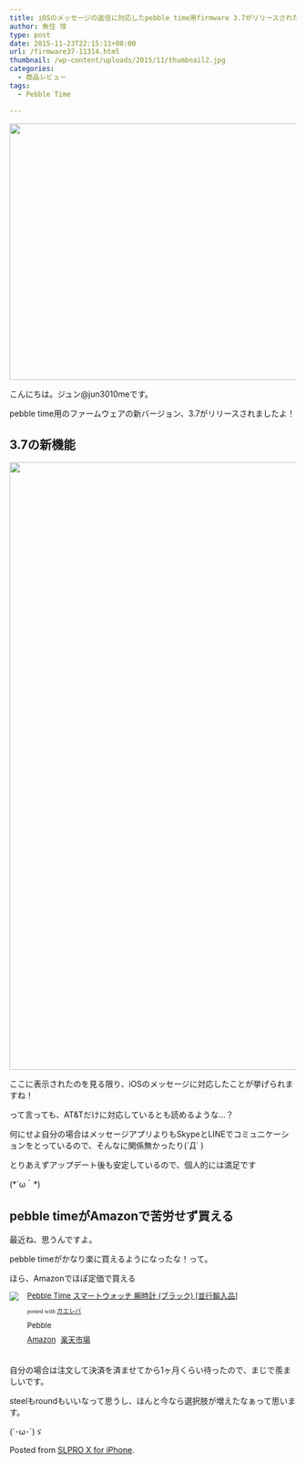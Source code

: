 ```yaml
---
title: iOSのメッセージの返信に対応したpebble time用firmware 3.7がリリースされた
author: 魚住 惇
type: post
date: 2015-11-23T22:15:11+00:00
url: /firmware37-11314.html
thumbnail: /wp-content/uploads/2015/11/thumbnail2.jpg
categories:
  - 商品レビュー
tags:
  - Pebble Time

---
```

<img decoding="async" loading="lazy" alt="" src="/wp-content/uploads/2015/11/slproImg_201511240904090.jpg" width="600" height="450" class="slproImg" />

<!--more-->

  
こんにちは。ジュン@jun3010meです。

pebble time用のファームウェアの新バージョン、3.7がリリースされましたよ！

## 3.7の新機能

<img decoding="async" loading="lazy" alt="" src="/wp-content/uploads/2015/11/slproImg_201511240905260.jpg" width="600" height="1066" class="slproImg" /> 

ここに表示されたのを見る限り、iOSのメッセージに対応したことが挙げられますね！

って言っても、AT&Tだけに対応しているとも読めるような…？

何にせよ自分の場合はメッセージアプリよりもSkypeとLINEでコミュニケーションをとっているので、そんなに関係無かったり(´Д\` )

とりあえずアップデート後も安定しているので、個人的には満足です

(\*´ω｀\*)

## pebble timeがAmazonで苦労せず買える

最近ね、思うんですよ。

pebble timeがかなり楽に買えるようになったな！って。

ほら、Amazonでほぼ定価で買える

<div class="kaerebalink-box" style="text-align:left;padding-bottom:20px;font-size:small;/zoom: 1;overflow: hidden;">
  <div class="kaerebalink-image" style="float:left;margin:0 15px 10px 0;">
    <a href="http://www.amazon.co.jp/exec/obidos/ASIN/B00Y2CYYQ8/jn050191-22/ref=nosim/" target="_blank" ><img decoding="async" src="http://ecx.images-amazon.com/images/I/41go35JvNWL._SL160_.jpg" style="border: none;" /></a>
  </div>
  <div class="kaerebalink-info" style="line-height:120%;/zoom: 1;overflow: hidden;">
    <div class="kaerebalink-name" style="margin-bottom:10px;line-height:120%">
      <a href="http://www.amazon.co.jp/exec/obidos/ASIN/B00Y2CYYQ8/jn050191-22/ref=nosim/" target="_blank" >Pebble Time スマートウォッチ 腕時計 (ブラック) [並行輸入品]</a></p>
      <div class="kaerebalink-powered-date" style="font-size:8pt;margin-top:5px;font-family:verdana;line-height:120%">
        posted with <a href="http://kaereba.com" rel="nofollow" target="_blank">カエレバ</a>
      </div>
    </div>
    <div class="kaerebalink-detail" style="margin-bottom:5px;">
      Pebble
    </div>
    <div class="kaerebalink-link1" style="margin-top:10px;">
      <div class="shoplinkamazon" style="display:inline;margin-right:5px">
        <a href="http://www.amazon.co.jp/gp/search?keywords=pebble%20time&#038;__mk_ja_JP=%83J%83%5E%83J%83i&#038;tag=jn050191-22" target="_blank" >Amazon</a>
      </div>
      <div class="shoplinkrakuten" style="display:inline;margin-right:5px">
        <a href="http://hb.afl.rakuten.co.jp/hgc/13c945af.7f4d37c0.13c945b0.d426235d/?pc=http%3A%2F%2Fsearch.rakuten.co.jp%2Fsearch%2Fmall%2Fpebble%2520time%2F-%2Ff.1-p.1-s.1-sf.0-st.A-v.2%3Fx%3D0%26scid%3Daf_ich_link_urltxt%26m%3Dhttp%3A%2F%2Fm.rakuten.co.jp%2F" target="_blank" >楽天市場</a>
      </div>
    </div>
  </div>
  <div class="booklink-footer" style="clear: left">
  </div>
</div>

自分の場合は注文して決済を済ませてから1ヶ月くらい待ったので、まじで羨ましいです。

steelもroundもいいなって思うし、ほんと今なら選択肢が増えたなぁって思います。

(\`･ω･´)ゞ

Posted from <a href="https://itunes.apple.com/us/app/slpro-x-for-iphone/id974900131?l=ja&#038;ls=1&#038;mt=8&#038;uo=4at=11l7gE" target="_blank" rel="nofollow">SLPRO X for iPhone</a>.